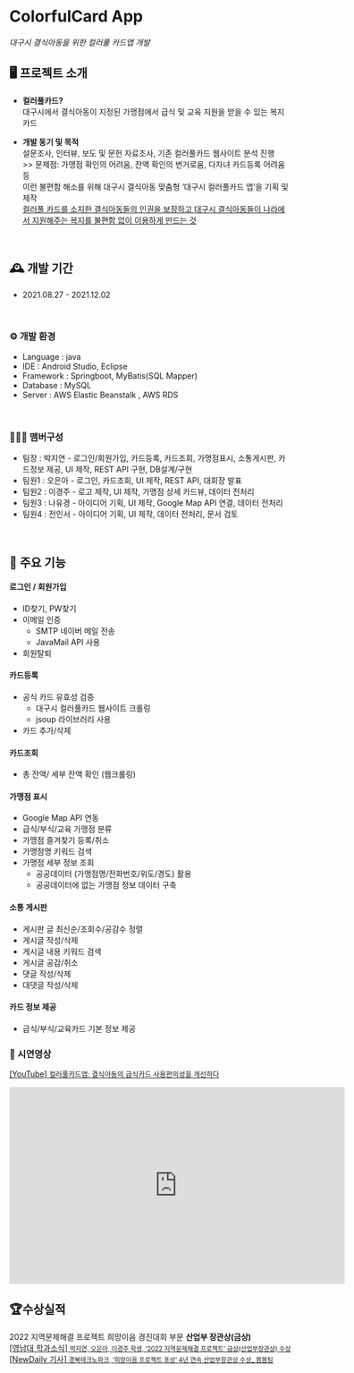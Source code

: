 # ColorfulCard App   
*대구시 결식아동을 위한 컬러풀 카드앱 개발*

## 🖥️ 프로젝트 소개
- **컬러풀카드?** <br>대구시에서 결식아동이 지정된 가맹점에서 급식 및 교육 지원을 받을 수 있는 복지카드 

- **개발 동기 및 목적**
<br>설문조사, 인터뷰, 보도 및 문헌 자료조사, 기존 컬러풀카드 웹사이트 분석 진행 
<br>>> 문제점: 가맹점 확인의 어려움, 잔액 확인의 번거로움, 다자녀 카드등록 어려움 등
<br>이런 불편함 해소를 위해 대구시 결식아동 맞춤형 ‘대구시 컬러풀카드 앱’을 기획 및 제작 
<br><u>컬러풀 카드를 소지한 결식아동들의 인권을 보장하고 대구시 결식아동들이 나라에서 지원해주는 복지를 불편함 없이 이용하게 만드는 것</u>

<br>

## 🕰️ 개발 기간
* 2021.08.27 - 2021.12.02
<br>

### ⚙️ 개발 환경
- Language : java
- IDE : Android Studio, Eclipse
- Framework : Springboot, MyBatis(SQL Mapper)
- Database : MySQL
- Server : AWS Elastic Beanstalk , AWS RDS 

<br>

### 🧑‍🤝‍🧑 맴버구성
 - 팀장  : 박지연 - 로그인/회원가입, 카드등록, 카드조회, 가명점표시, 소통게시판, 카드정보 제공, UI 제작, REST API 구현, DB설계/구현 
 - 팀원1 : 오은아 - 로그인, 카드조회, UI 제작, REST API, 대회장 발표   
 - 팀원2 : 이경주 - 로고 제작, UI 제작, 가맹점 상세 카드뷰, 데이터 전처리
 - 팀원3 : 나유경 - 아이디어 기획, UI 제작, Google Map API 연결, 데이터 전처리
 - 팀원4 : 전인서 - 아이디어 기획, UI 제작, 데이터 전처리, 문서 검토

<br>

## 📌 주요 기능
#### 로그인 / 회원가입 
- ID찾기, PW찾기
- 이메일 인증 
    - SMTP 네이버 메일 전송
    - JavaMail API 사용
- 회원탈퇴
#### 카드등록 
- 공식 카드 유효성 검증 
    - 대구시 컬러풀카드 웹사이트 크롤링
    - jsoup 라이브러리 사용
- 카드 추가/삭제

#### 카드조회
- 총 잔액/ 세부 잔액 확인 (웹크롤링)

#### 가맹점 표시
- Google Map API 연동
- 급식/부식/교육 가맹점 분류
- 가맹점 즐겨찾기 등록/취소
- 가맹점명 키워드 검색
- 가맹점 세부 정보 조회
    - 공공데이터 (가맹점명/전화번호/위도/경도) 활용
    - 공공데이터에 없는 가맹점 정보 데이터 구축

#### 소통 게시판 
- 게시판 글 최신순/조회수/공감수 정렬
- 게시글 작성/삭제
- 게시글 내용 키워드 검색
- 게시글 공감/취소
- 댓글 작성/삭제
- 대댓글 작성/삭제

#### 카드 정보 제공 
- 급식/부식/교육카드 기본 정보 제공


### 🎥 시연영상

[[YouTube] <span style="font-size:89%">컬러풀카드앱: 결식아동의 급식카드 사용편의성을 개선하다</span>](https://www.youtube.com/watch?v=qqY8MMLA9m0)
<br>
<iframe width="600" height="352" src="https://www.youtube.com/embed/qqY8MMLA9m0" title="컬러풀카드앱: 결식아동의 급식카드 사용편의성을 개선하다" frameborder="0" allow="accelerometer; autoplay; clipboard-write; encrypted-media; gyroscope; picture-in-picture; web-share" allowfullscreen></iframe>
<br>

## 🏆수상실적
2022 지역문제해결 프로젝트 희망이음 경진대회 부문 **산업부 장관상(금상)**
<br>
[[영남대 학과소식] <span style="font-size:80%">박지연, 오은아, 이경주 학생, ‘2022 지역문제해결 프로젝트’ 금상(산업부장관상) 수상</span>](https://www.yu.ac.kr/cse/community/news.do?mode=view&articleNo=6183021&article.offset=0&articleLimit=10)
<br>
[[NewDaily 기사] <span style="font-size:80%">경북테크노파크, ‘희망이음 프로젝트 포상’ 4년 연속 산업부장관상 수상_ 봄봄팀</span>](https://tk.newdaily.co.kr/site/data/html/2023/03/23/2023032300024.html)



